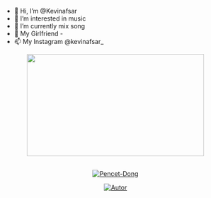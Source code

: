 - 👋 Hi, I’m @Kevinafsar
- 👀 I’m interested in music
- 🌱 I’m currently mix song
- 💞️ My Girlfriend -
- 📫 My Instagram @kevinafsar_

<!---
Kevinafsar/Kevinafsar is a ✨ special ✨ repository because its `README.md` (this file) appears on your GitHub profile.
You can click the Preview link to take a look at your changes.
--->

<div align="center">


<img src="https://github.com/sourabmaity/sourabmaity/blob/main/dino.gif" width="400" height="230"/>
</div>
<br>
<p align="center">
<a href="https://kevinafsar.github.io/kevinbucinx/"><img title="Pencet-Dong" src="https://img.shields.io/badge/-PENCET--DONG-green?colorA=%23ff0000&colorB=%23017e40&style=for-the-badge"></a>
</p>
<p align="center">
<a href="https://instagram.com/kevinafsar_"><img title="Autor" src="https://img.shields.io/badge/Autor-Kevinafsar-orange?style=for-the-badge&logo=github"></a>
</p>
</details>
</p>
